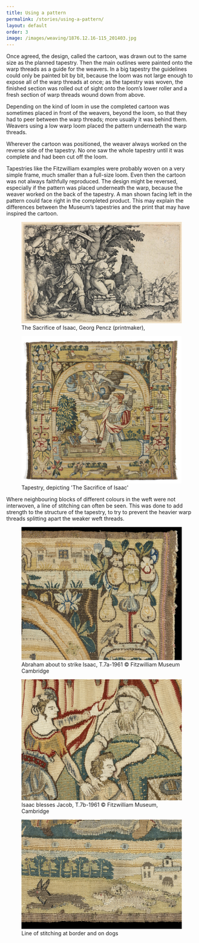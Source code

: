 ```yaml
---
title: Using a pattern
permalink: /stories/using-a-pattern/
layout: default
order: 3
image: /images/weaving/1876.12.16-115_201403.jpg
---
```


Once agreed, the design, called the cartoon, was drawn out to the same size as the planned tapestry. Then the main outlines were painted onto the warp threads as a guide for the weavers. In a big tapestry the guidelines could only be painted bit by bit, because the loom was not large enough to expose all of the warp threads at once; as the tapestry was woven, the finished section was rolled out of sight onto the loom’s lower roller and a fresh section of warp threads wound down from above.

Depending on the kind of loom in use the completed cartoon was sometimes placed in front of the weavers, beyond the loom, so that they had to peer between the warp threads; more usually it was behind them. Weavers using a low warp loom placed the pattern underneath the warp threads.

Wherever the cartoon was positioned, the weaver always worked on the reverse side of the tapestry. No one saw the whole tapestry until it was complete and had been cut off the loom.

Tapestries like the Fitzwilliam examples were probably woven on a very simple frame, much smaller than a full-size loom. Even then the cartoon was not always faithfully reproduced. The design might be reversed, especially if the pattern was placed underneath the warp, because the weaver worked on the back of the tapestry. A man shown facing left in the pattern could face right in the completed product. This may explain the differences between the Museum’s tapestries and the print that may have inspired the cartoon.

<div class="row">
<div class="col-md-6">
<figure class="figure">
<img alt="The Sacrifice of Isaac, Georg Pencz (printmaker)," src="/images/weaving/1876.12.16-115_201403.jpg" class="img-fluid">
<figcaption class="fig-caption">The Sacrifice of Isaac, Georg Pencz (printmaker),</figcaption>
</figure>
</div>
<div class="col-md-6">
<figure class="figure">
<img alt=" Tapestry, depicting 'The Sacrifice of Isaac'" src="/images/weaving/t.7a-1961_1.jpg" class="img-fluid">
<figcaption class="fig-caption">Tapestry, depicting 'The Sacrifice of Isaac'</figcaption>
</figure>
</div>
</div>

Where neighbouring blocks of different colours in the weft were not interwoven, a line of stitching can often be seen. This was done to add strength to the structure of the tapestry, to try to prevent the heavier warp threads splitting apart the weaker weft threads.

<div class="row">
<div class="col-md-6">
<figure class="figure">
<img alt="The Sacrifice of Isaac, Georg Pencz (printmaker)," src="/images/weaving/t.7a-1961_7.jpg" class="img-fluid">
<figcaption class="fig-caption">Abraham about to strike Isaac, T.7a-1961
© Fitzwilliam Museum Cambridge
</figcaption>
</figure>
</div>

<div class="col-md-6">
<figure class="figure">
<img alt=" Tapestry, depicting 'The Sacrifice of Isaac'" src="/images/weaving/t.7b-1961_3.jpg" class="img-fluid">
<figcaption class="fig-caption">Isaac blesses Jacob, T.7b-1961 © Fitzwilliam Museum, Cambridge</figcaption>
</figure>
</div>

<div class="col-md-6">
<figure class="figure">
<img alt="Line of stitching at border and on dogs" src="/images/weaving/t.7b-1961_10.jpg" class="img-fluid">
<figcaption class="fig-caption">Line of stitching at border and on dogs
</figcaption>
</figure>
</div>

</div>
